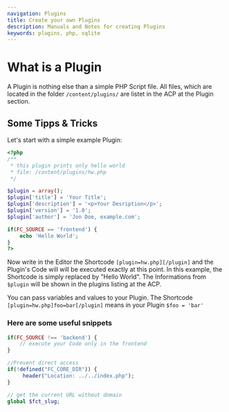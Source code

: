 ```yaml
---
navigation: Plugins
title: Create your own Plugins
description: Manuals and Notes for creating Plugins
keywords: plugins, php, sqlite
---
```


# What is a Plugin

A Plugin is nothing else than a simple PHP Script file. All files, which are located in the folder ```/content/plugins/``` are listet in the ACP at the Plugin section.

## Some Tipps & Tricks

Let's start with a simple example Plugin:

```PHP
<?php
/**
 * this plugin prints only hello world
 * file: /content/plugins/hw.php
 */

$plugin = array();
$plugin['title'] = 'Your Title';
$plugin['description'] = '<p>Your Desription</p>';
$plugin['version'] = '1.0';
$plugin['author'] = 'Jon Doe, example.com';

if(FC_SOURCE == 'frontend') {
	echo 'Hello World';
}
?>
```

Now write in the Editor the Shortcode ```[plugin=hw.php][/plugin]``` and the Plugin's Code will will be executed exactly at this point. In this example, the Shortcode is simply replaced by "Hello World". The Informations from ```$plugin``` will be shown in the plugins listing at the ACP.

You can pass variables and values to your Plugin. The Shortcode ```[plugin=hw.php]foo=bar[/plugin]``` means in your Plugin ```$foo = 'bar'```

### Here are some useful snippets

```PHP
if(FC_SOURCE !== 'backend') {
	// execute your Code only in the frontend
}

//Prevent direct access
if(!defined("FC_CORE_DIR")) {
	 header("Location: ../../index.php");
}

// get the current URL without domain
global $fct_slug;

```

